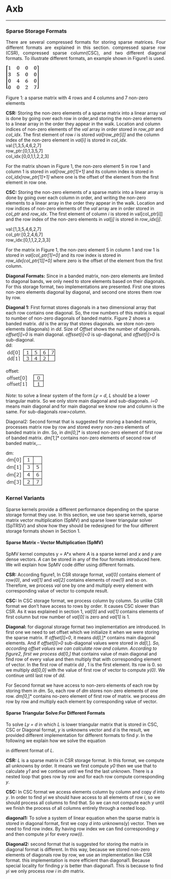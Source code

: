 # Axb
---
### Sparse Storage Formats
<p style='text-align: justify;'>
There are several compressed formats for storing sparse matrices. Four different formats are explained in this section. 
compressed sparse row (CSR), compressed sparse column(CSC), and two different diagonal formats. To illustrate different 
formats, an example shown in Figure1 is used.
<br>

![sparse matrix](https://github.com/leila68/Axb/blob/master/doc/mtx.png "mtx")

Figure 1: a sparse matrix with 4 rows and 4 columns and 7 non-zero elements

**CSR:** Storing the non-zero elements of a sparse matrix into a linear array *val* is done by going over each row in
order,and storing the non-zero elements to a linear array in the order they appear in the walk. Location and column
indices of non-zero elements of the *val* array in order stored in *row_ptr* and *col_idx*. The first element of row *i* 
is stored *val[row_ptr[i]]* and the column index of the non-zero element in *val[i]* is stored in *col_idx*.<br>
val:[1,3,5,4,6,2,7]<br>
row_ptr:[0,1,3,5,7]<br>
col_idx:[0,0,1,1,2,2,3]<br>

For the matrix shown in Figure 1, the non-zero element 5 in row 1 and column 1 is stored in *val[row_ptr[1]+1]* and its 
column index is stored in *col_idx[row_ptr[1]+1]* where one is the offset of the element from the first element in row one.

**CSC:** Storing the non-zero elements of a sparse matrix into a linear array is done by going over each column in order,
and writing the non-zero elements to a linear array in the order they appear in the walk. Location and row indices of 
non-zero elements of the *val* array are in order stored in *col_ptr* and *row_idx*. The first element of column *i* is stored
in val[col_ptr[i]] and the row index of the non-zero elements in *val[j]* is stored in *row_idx[j]*.

val:[1,3,5,4,6,2,7]<br>
col_ptr:[0,2,4,6,7]<br>
row_idx:[0,1,1,2,2,3,3]<br>

For the matrix in Figure 1, the non-zero element 5 in column 1 and row 1 is stored in *val[col_ptr[1]+0]* and its row 
index is stored in *row_idx[col_ptr[1]]+0]* where zero is the offset of the element from the first column.<br>

**Diagonal Formats:** Since in a banded matrix, non-zero elements are limited to diagonal bands, we only need to store 
elements based on their diagonals. For this storage format, two implementations are presented. First one stores non-zero 
elements diagonal by diagonal, and second one stores them row by row.<br>

**Diagonal 1:** First format stores diagonals in a two dimensional array that each row contains one diagonal. So, the row
numbers of this matrix is equal to number of non-zero diagonals of banded matrix. Figure 2 shows a banded matrix. *dd* is
the array that stores diagonals. we store non-zero elements (diagonals) in *dd*. Size of *Offset* shows the number of 
diagonals. *offset[i]=0* is main diagonal. *offsset[i]<0* is up-diagonal, and *offset[i]>0* is sub-diagonal.<br>
dd:
<br>
![sparse matrix](https://github.com/leila68/Axb/blob/master/doc/dd.png "mtx")
<br>

offset:
<br>
![sparse matrix](https://github.com/leila68/Axb/blob/master/doc/offset.png "mtx")
<br>

*Note:* to solve a linear system of the form *Ly = d*, *L* should be a lower triangular matrix. So we only store main 
diagonal and sub-diagonals. *i=0* means main diagonal and for main diagonal we know row and column is the same.
For sub-diagonals *row>column*.<br>

Diagonal2: Second format that is suggested for storing a banded matrix, processes matrix row by row and stored every 
non-zero elements of banded matrix in *dm*. So, in *dm[0,*]* is stored non-zero element of first row of banded matrix.
*dm[1,*]* contains non-zero elements of second row of banded matrix,…

dm:
<br>
![sparse matrix](https://github.com/leila68/Axb/blob/master/doc/dm.png "mtx")

### Kernel Variants
Sparse kernels provide a different performance depending on the sparse storage format they use. In this section, we use 
two sparse kernels, sparse matrix vector multiplication (SpMV) and sparse lower triangular solver (SpTRSV) and show how 
they should be redesigned for the four different storage formats shown in Section 1.  

#### Sparse Matrix – Vector Multiplication (SpMV)
SpMV kernel computes y = A*x  where *A* is a sparse kernel and *x* and *y* are dense vectors. *A* can be stored in any of the 
four formats introduced here. We will explain how SpMV code differ using different formats. 

**CSR:** According figure1, In CSR storage format, *val[0]* contains element of *row(0)*, and *val[1]* and *val[2]* contains elements
of *row(1)* and so on. Therefore, we process *val* one by one and multiply every element with corresponding value of vector 
to compute result.

**CSC:** In CSC storage format, we process column by column. So unlike CSR format we don’t have access to rows by order. 
It causes CSC slower than CSR. As it was explained in section 1, *val[0]* and *val[1]* contains elements of first column but
row number of *val[0]* is zero and *val[1]* is 1.

**Diagonal:** for diagonal storage format two implementation are introduced. In first one we need to set offset which we 
initialize it when we were storing the sparse matrix. If *offset[l]=0*, it means *dd[l,*]* contains main diagonal elements. 
And if *offset[l]>0* sub-diagonal values were stored in *dd[l,*]*. So, according offset values we can calculate row and column.
According to figure2, first we process *dd[0,*]* that contains value of main diagonal and find row of every value and then
multiply that with corresponding element of vector. In the first row of matrix *dd* , 1 is the first element. Its row is 0.
so we multiply *dd[0,0]* with the value of first row of vector to compute *y(0)*. We continue until last row of *dd*.

For Second format we have access to non-zero elements of each row by storing them in *dm*. So, each row of *dm* stores non-zero
elements of one row. *dm[0,*]* contains no-zero element of first row of matrix. we process *dm* row by row 
and multiply each element by corresponding value of vector.

####  Sparse Triangular Solve:For Different Formats
To solve *Ly = d* in which *L* is lower triangular matrix that is stored in CSC, CSC or Diagonal format, *y* is unknowns
vector and *d* is the result, we provided different
implementation for different formats to find *y*. In the following we explain how we solve the equation 

in different format of *L*. 

**CSR:** *L* is a sparse matrix in CSR storage format. In this format, we compute all unknowns by order.
It means we first compute *y0* then we use that to calculate *y1* and we continue until we find the last unknown.
There is a nested loop  that goes row by row and for each row compute corresponding *y*.

**CSC:** In CSC format we access elements column by column and copy *d* into *y*. In order to find *yi* we should have access to
all elements of row *i*, so we should process all columns to find that. So we can not compute each *y* until we finish the process of
all columns entirely through a nested loop. 

**diagonal1:** To solve a system of linear equation when the sparse matrix is stored in diagonal format, first we copy *d* 
into unknowns(y) vector. Then we need to find row index. By having row index we can find corresponding *y* and then compute
*yi* for every *row(i)*.

**Diagonal2:** second format that is suggested for storing the matrix in diagonal format is different. In this way,
because we stored non-zero elements of diagonals row by row, we use an implementation like CSR format.
this implementation is more efficient than diagonal1. Because special locality for finding *y* is better than diagonal1.
This is because to find *yi* we only  process *row i* in *dm* matrix.


</p>